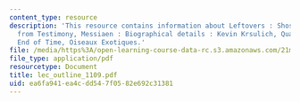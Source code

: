 ```yaml
---
content_type: resource
description: 'This resource contains information about Leftovers : Shostakovich, excerpts
  from Testimony, Messiaen : Biographical details : Kevin Krsulich, Quartet for the
  End of Time, Oiseaux Exotiques.'
file: /media/https%3A/open-learning-course-data-rc.s3.amazonaws.com/21m-262-modern-music-1900-1960-fall-2006/ea6fa941ea4cdd547f0582e692c31381_lec_outline_1109.pdf
file_type: application/pdf
resourcetype: Document
title: lec_outline_1109.pdf
uid: ea6fa941-ea4c-dd54-7f05-82e692c31381
---
```

